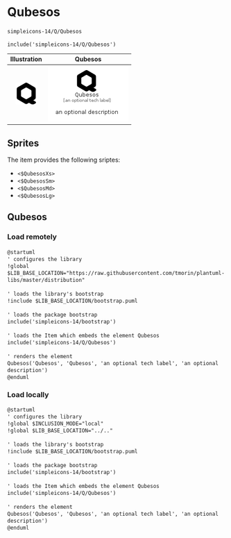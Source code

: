 # Qubesos


```text
simpleicons-14/Q/Qubesos
```

```text
include('simpleicons-14/Q/Qubesos')
```



| Illustration | Qubesos |
| :---: | :---: |
| ![illustration for Illustration](../../simpleicons-14/Q/Qubesos.png) | ![illustration for Qubesos](../../simpleicons-14/Q/Qubesos.Local.png) |



## Sprites
The item provides the following sriptes:

- `<$QubesosXs>`
- `<$QubesosSm>`
- `<$QubesosMd>`
- `<$QubesosLg>`





## Qubesos

### Load remotely
```plantuml
@startuml
' configures the library
!global $LIB_BASE_LOCATION="https://raw.githubusercontent.com/tmorin/plantuml-libs/master/distribution"

' loads the library's bootstrap
!include $LIB_BASE_LOCATION/bootstrap.puml

' loads the package bootstrap
include('simpleicons-14/bootstrap')

' loads the Item which embeds the element Qubesos
include('simpleicons-14/Q/Qubesos')

' renders the element
Qubesos('Qubesos', 'Qubesos', 'an optional tech label', 'an optional description')
@enduml
```

### Load locally
```plantuml
@startuml
' configures the library
!global $INCLUSION_MODE="local"
!global $LIB_BASE_LOCATION="../.."

' loads the library's bootstrap
!include $LIB_BASE_LOCATION/bootstrap.puml

' loads the package bootstrap
include('simpleicons-14/bootstrap')

' loads the Item which embeds the element Qubesos
include('simpleicons-14/Q/Qubesos')

' renders the element
Qubesos('Qubesos', 'Qubesos', 'an optional tech label', 'an optional description')
@enduml
```


